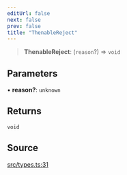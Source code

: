 ```yaml
---
editUrl: false
next: false
prev: false
title: "ThenableReject"
---
```


> **ThenableReject**: (`reason`?) => `void`

## Parameters

• **reason?**: `unknown`

## Returns

`void`

## Source

[src/types.ts:31](https://github.com/eddienubes/sagetest/blob/a9c79c9/src/types.ts#L31)
